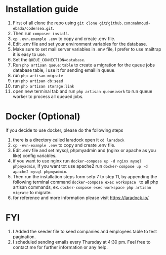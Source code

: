 # Installation guide
1. First of all clone the repo using `git clone git@github.com:mahmoud-ebada/codersea.git`.
2. Then run `composer install`.
3. `cp .evn.example .env` to copy and create .env file.
4. Edit .env file and set your environment variables for the database.
5. Make sure to set mail server variables in .env file, I prefer to use mailtrap it is easy to use.
6. Set the ```QUEUE_CONNECTION=database```.
7. Run `php artisan queue:table` to create a migration for the queue jobs database table, i use it for sending email in queue.
8. run `php artisan migrate`
9. run `php artisan db:seed`
10. run `php artisan storage:link`
11. open new terminal tab and run `php artisan queue:work` to run queue worker to process all queued jobs.


# Docker (Optional)
If you decide to use docker, please do the following steps
1. there is a directory called laradock open it `cd laradock` 
2. `cp -evn-example .env` to copy and create .env file.
3. Edit .env file and set mysql, phpmyadmin and (nginx or apache as you like) config variables.
4. if you want to use nginx run `docker-compose up -d nginx mysql phpmyadmin`, if you want tot use apache2 run `docker-compose up -d apache2 mysql phpmyadmin`.
5. Then run the installation steps form setp 7 to step 11, by appending the following terminal command `docker-compose exec workspace ` to all php artisan commands, ex. `docker-compose exec workspace php artisan migrate` to migrate.
6. for reference and more information please visit https://laradock.io/

# FYI
1. I Added the seeder file to seed companies and employees table to test pagination.
2. I scheduled sending emails every Thursday at 4:30 pm.
Feel free to contact me for further information or any help.

